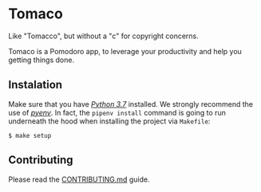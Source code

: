 # Tomaco

Like "Tomacco", but without a "c" for copyright concerns.

Tomaco is a Pomodoro app, to leverage your productivity and help you getting things done.

## Instalation

Make sure that you have [_Python 3.7_](https://www.python.org/downloads/) installed. We strongly recommend the use of [_pyenv_](https://github.com/pyenv/pyenv). In fact, the `pipenv install` command is going to run underneath the hood when installing the project via `Makefile`:

```
$ make setup
```

## Contributing

Please read the [CONTRIBUTING.md](CONTRIBUTING.md) guide.
